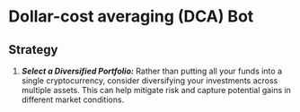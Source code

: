 # Dollar-cost averaging (DCA) Bot

## Strategy

1. ***Select a Diversified Portfolio:*** Rather than putting all your funds into a single cryptocurrency, consider diversifying your investments across multiple assets. This can help mitigate risk and capture potential gains in different market conditions.
 
